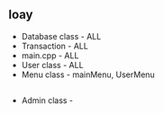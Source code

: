 
## loay
- Database class - ALL
- Transaction    - ALL
- main.cpp       - ALL
- User class     - ALL
- Menu class     - mainMenu, UserMenu

##
- Admin class -